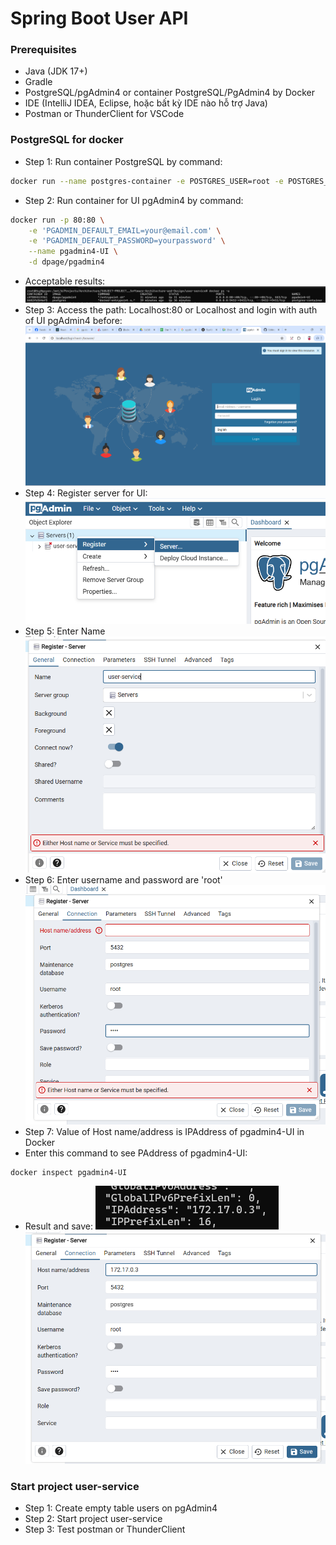 # Spring Boot User API

### Prerequisites

- Java (JDK 17+)
- Gradle
- PostgreSQL/pgAdmin4 or container PostgreSQL/PgAdmin4 by Docker
- IDE (IntelliJ IDEA, Eclipse, hoặc bất kỳ IDE nào hỗ trợ Java)
- Postman or ThunderClient for VSCode

### PostgreSQL for docker
- Step 1: Run container PostgreSQL by command:
```bash
docker run --name postgres-container -e POSTGRES_USER=root -e POSTGRES_PASSWORD=root -e POSTGRES_DB=userdb -p 5432:5432 -d postgres
```
- Step 2: Run container for UI pgAdmin4 by command:
```bash
docker run -p 80:80 \
    -e 'PGADMIN_DEFAULT_EMAIL=your@email.com' \
    -e 'PGADMIN_DEFAULT_PASSWORD=yourpassword' \
    --name pgadmin4-UI \
    -d dpage/pgadmin4
```
- Acceptable results:
![img.png](img.png)
- Step 3: Access the path: Localhost:80 or Localhost and login with auth of UI pgAdmin4 before:
![img_1.png](img_1.png)
- Step 4: Register server for UI: 
![img_2.png](img_2.png)
- Step 5: Enter Name
![img_3.png](img_3.png)
- Step 6: Enter username and password are 'root'
![img_4.png](img_4.png)
- Step 7: Value of Host name/address is IPAddress of pgadmin4-UI in Docker
- Enter this command to see PAddress of pgadmin4-UI:
```bash
docker inspect pgadmin4-UI
```
- Result and save: ![img_5.png](img_5.png) ![img_6.png](img_6.png)

### Start project user-service
- Step 1: Create empty table users on pgAdmin4 
- Step 2: Start project user-service
- Step 3: Test postman or ThunderClient